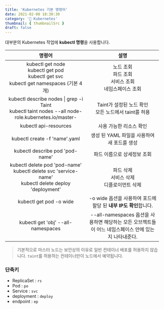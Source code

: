 ```yaml
---
title: 'Kubernetes 기본 명령어'
date: 2021-02-08 18:30:30
category: '🧭 Kubernetes'
thumbnail: { thumbnailSrc }
draft: false
---
```


대부분의 Kubernetes 작업에 **kubectl 명령**을 사용합니다.

|                                                    명령어                                                    |                                                 설명                                                  |
| :----------------------------------------------------------------------------------------------------------: | :---------------------------------------------------------------------------------------------------: |
|      kubectl get node<br />kubectl get pod<br />kubectl get svc<br />kubectl get namespaces (기본 4개)       |                   노드 조회<br />파드 조회<br />서비스 조회<br />네임스페이스 조회                    |
|    kubectl describe nodes \| grep -i Taint<br />kubectl taint nodes --all node-role.kubernetes.io/master-    |                       Taint가 설정된 노드 확인<br />모든 노드에서 taint를 허용                        |
|                                            kubectl api-resources                                             |                                        사용 가능한 리소스 확인                                        |
|                                        kubectl create -f 'name'.yaml                                         |                              생성 된 YAML 파일을 사용하여 새 포드를 생성                              |
|                                       kubectl describe pod 'pod-name'                                        |                                      파드 이름으로 상세정보 조회                                      |
| kubectl delete pod 'pod-name'<br />kubectl delete svc 'service-name'<br />kubectl delete deploy 'deployment' |                           파드 삭제<br />서비스 삭제<br />디플로이먼트 삭제                           |
|                                           kubectl get pod -o wide                                            |                   -o wide 옵션을 사용하여 포드에 할당 된 **내부 IP도 확인**합니다.                    |
|                                      kubectl get 'obj' --all-namespaces                                      | --all-namespaces 옵션을 사용하면 해당하는 모든 오브젝트들이 어느 네임스페이스 안에 있는지 나타내준다. |

> 기본적으로 마스터 노드는 보안상의 이유로 일반 컨테이너 배포를 허용하지 않습니다. `taint`를 허용하는 컨테이너만이 노드에서 예약됩니다.

### 단축키

- ReplicaSet : `rs`
- Pod : `po`
- Service : `svc`
- deployment : `deploy`
- endpoint : `ep`

